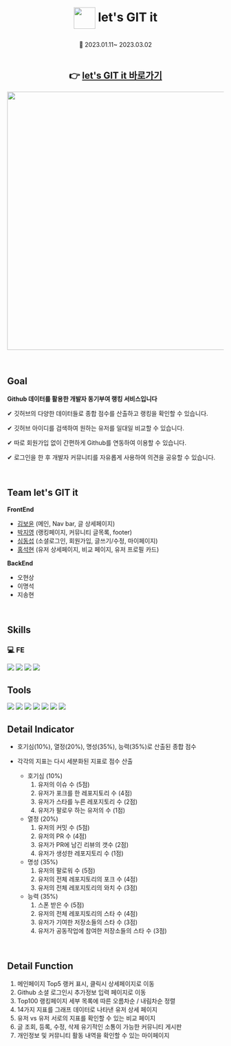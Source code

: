 # <p align="center"><img src="https://velog.velcdn.com/images/kby0908/post/586a2140-fbd5-48af-b6bb-cbff376365c5/image.png" width="50" align="center"> <b>let's GIT it</b></p>

<p align="center"> 📆 2023.01.11~ 2023.03.02

<br>
<br>
<!-- ## 📼 LET'S GIT IT -->
<h2 align="center">👉 <a href="https://let-s-git-it.vercel.app/">let's GIT it 바로가기</a></h2>

<p align="center"><img src ="https://user-images.githubusercontent.com/100506719/223014450-d4b6f831-b312-482b-8797-8c80d6e649b8.gif" width="600"></p>

<br />

## Goal

<b>Github 데이터를 활용한 개발자 동기부여 랭킹 서비스입니다</b>

✔ 깃허브의 다양한 데이터들로 종합 점수를 산출하고 랭킹을 확인할 수 있습니다. <br/>

✔ 깃허브 아이디를 검색하여 원하는 유저를 일대일 비교할 수 있습니다. <br/>

✔ 따로 회원가입 없이 간편하게 Github를 연동하여 이용할 수 있습니다. <br />

✔ 로그인을 한 후 개발자 커뮤니티를 자유롭게 사용하여 의견을 공유할 수 있습니다. <br/>

<br />

## Team let's GIT it

<b>FrontEnd</b>

- [김보윤](https://github.com/kimboyoon) (메인, Nav bar, 글 상세페이지)
- [박지영](https://github.com/zhwltlr) (랭킹페이지, 커뮤니티 글목록, footer)
- [심동섭](https://github.com/ShimDongseup) (소셜로그인, 회원가입, 글쓰기/수정, 마이페이지)
- [홍석현](https://github.com/SeokhyunHong1510) (유저 상세페이지, 비교 페이지, 유저 프로필 카드) <br>

<b>BackEnd</b>

- 오현상
- 이명석
- 지송현

<br />

## Skills

<h3>💻 FE </h3>
<span>
  <img src="https://img.shields.io/badge/react-61DAFB?style=for-the-badge&logo=react&logoColor=black"/> 
  <img src="https://img.shields.io/badge/typescript-3178C6?style=for-the-badge&logo=typescript&logoColor=white"/> 
  <img src="https://img.shields.io/badge/Sass-CC6699?style=for-the-badge&logo=sass&logoColor=fff"/>
  <img src="https://img.shields.io/badge/html5-E34F26?style=for-the-badge&logo=html5&logoColor=white"/>
</span>
<br />

## Tools

<span>
  <img src="https://img.shields.io/badge/vsCode-007ACC?style=for-the-badge&logo=Visual Studio Code&logoColor=white"/>
  <img src="https://img.shields.io/badge/Git-F05032?style=for-the-badge&logo=Git&logoColor=white"/> 
  <img src="https://img.shields.io/badge/GitHub-181717?style=for-the-badge&logo=GitHub&logoColor=white"/>
  <img src="https://img.shields.io/badge/notion-000000?style=for-the-badge&logo=Notion&logoColor=white"> 
  <img src="https://img.shields.io/badge/trello-0052CC?style=for-the-badge&logo=trello&logoColor=fff"/>
  <img src="https://img.shields.io/badge/gitbook-3884FF?style=for-the-badge&logo=gitbook&logoColor=white"/>
  <img src="https://img.shields.io/badge/figma-F24E1E?style=for-the-badge&logo=figma&logoColor=white"/>
</span>

<br />

## Detail Indicator

- 호기심(10%), 열정(20%), 명성(35%), 능력(35%)로 산출된 종합 점수

- 각각의 지표는 다시 세분화된 지표로 점수 산출
  - 호기심 (10%)
    1. 유저의 이슈 수 (5점)
    2. 유저가 포크를 한 레포지토리 수 (4점)
    3. 유저가 스타를 누른 레포지토리 수 (2점)
    4. 유저가 팔로우 하는 유저의 수 (1점)
  - 열정 (20%)
    1. 유저의 커밋 수 (5점)
    2. 유저의 PR 수 (4점)
    3. 유저가 PR에 남긴 리뷰의 갯수 (2점)
    4. 유저가 생성한 레포지토리 수 (1점)
  - 명성 (35%)
    1. 유저의 팔로워 수 (5점)
    2. 유저의 전체 레포지토리의 포크 수 (4점)
    3. 유저의 전체 레포지토리의 와치 수 (3점)
  - 능력 (35%)
    1. 스폰 받은 수 (5점)
    2. 유저의 전체 레포지토리의 스타 수 (4점)
    3. 유저가 기여한 저장소들의 스타 수 (3점)
    4. 유저가 공동작업에 참여한 저장소들의 스타 수 (3점)

<br />

## Detail Function

1. 메인페이지 Top5 랭커 표시, 클릭시 상세페이지로 이동
2. Github 소셜 로그인시 추가정보 입력 페이지로 이동
3. Top100 랭킹페이지 세부 목록에 따른 오름차순 / 내림차순 정렬
4. 14가지 지표를 그래프 데이터로 나타낸 유저 상세 페이지
5. 유저 vs 유저 서로의 지표를 확인할 수 있는 비교 페이지
6. 글 조회, 등록, 수정, 삭제 유기적인 소통이 가능한 커뮤니티 게시판
7. 개인정보 및 커뮤니티 활동 내역을 확인할 수 있는 마이페이지

<br>
